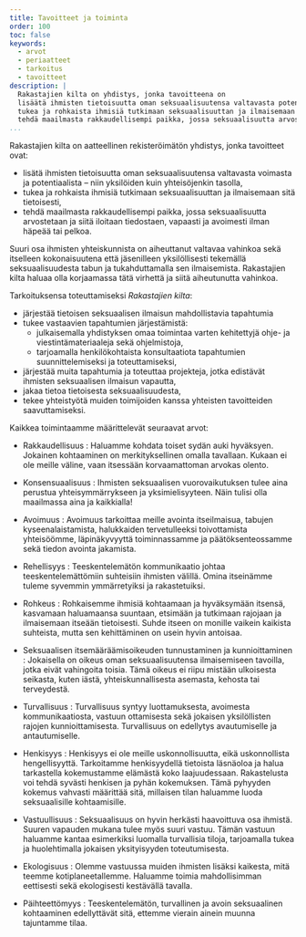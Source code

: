 ```yaml
---
title: Tavoitteet ja toiminta
order: 100
toc: false
keywords:
  - arvot
  - periaatteet
  - tarkoitus
  - tavoitteet
description: |
  Rakastajien kilta on yhdistys, jonka tavoitteena on
  lisäätä ihmisten tietoisuutta oman seksuaalisuutensa valtavasta potentiaalista,
  tukea ja rohkaista ihmisiä tutkimaan seksuaalisuuttan ja ilmaisemaan sitä tietoisesti sekä
  tehdä maailmasta rakkaudellisempi paikka, jossa seksuaalisuutta arvostetaan ja siitä iloitaan tiedostaen, vapaasti ja avoimesti ilman häpeää tai pelkoa.
...
```


Rakastajien kilta on aatteellinen rekisteröimätön yhdistys, jonka tavoitteet ovat:

- lisätä ihmisten tietoisuutta oman seksuaalisuutensa valtavasta voimasta ja potentiaalista – niin yksilöiden kuin yhteisöjenkin tasolla,
- tukea ja rohkaista ihmisiä tutkimaan seksuaalisuuttan ja ilmaisemaan sitä tietoisesti,
- tehdä maailmasta rakkaudellisempi paikka, jossa seksuaalisuutta arvostetaan ja siitä iloitaan tiedostaen, vapaasti ja avoimesti ilman häpeää tai pelkoa.

Suuri osa ihmisten yhteiskunnista on aiheuttanut valtavaa vahinkoa sekä itselleen kokonaisuutena että jäsenilleen yksilöllisesti tekemällä seksuaalisuudesta tabun ja tukahduttamalla sen ilmaisemista.
Rakastajien kilta haluaa olla korjaamassa tätä virhettä ja siitä aiheutunutta vahinkoa.

Tarkoituksensa toteuttamiseksi *Rakastajien kilta*:

- järjestää tietoisen seksuaalisen ilmaisun mahdollistavia tapahtumia
- tukee vastaavien tapahtumien järjestämistä:
  - julkaisemalla yhdistyksen omaa toimintaa varten kehitettyjä ohje- ja viestintämateriaaleja sekä ohjelmistoja,
  - tarjoamalla henkilökohtaista konsultaatiota tapahtumien suunnittelemiseksi ja toteuttamiseksi,
- järjestää muita tapahtumia ja toteuttaa projekteja, jotka edistävät ihmisten seksuaalisen ilmaisun vapautta,
- jakaa tietoa tietoisesta seksuaalisuudesta,
- tekee yhteistyötä muiden toimijoiden kanssa yhteisten tavoitteiden saavuttamiseksi.

Kaikkea toimintaamme määrittelevät seuraavat arvot:

- Rakkaudellisuus
: Haluamme kohdata toiset sydän auki hyväksyen. Jokainen kohtaaminen on merkityksellinen omalla tavallaan. Kukaan ei ole meille väline, vaan itsessään korvaamattoman arvokas olento.

- Konsensuaalisuus
: Ihmisten seksuaalisen vuorovaikutuksen tulee aina perustua yhteisymmärrykseen ja yksimielisyyteen. Näin tulisi olla maailmassa aina ja kaikkialla!

- Avoimuus
: Avoimuus tarkoittaa meille avointa itseilmaisua, tabujen kyseenalaistamista, halukkaiden tervetulleeksi toivottamista yhteisöömme, läpinäkyvyyttä toiminnassamme ja päätöksenteossamme sekä tiedon avointa jakamista.

- Rehellisyys
: Teeskentelemätön kommunikaatio johtaa teeskentelemättömiin suhteisiin ihmisten välillä. Omina itseinämme tuleme syvemmin ymmärretyiksi ja rakastetuiksi.

- Rohkeus
: Rohkaisemme ihmisiä kohtaamaan ja hyväksymään itsensä, kasvamaan haluamaansa suuntaan, etsimään ja tutkimaan rajojaan ja ilmaisemaan itseään tietoisesti. Suhde itseen on monille vaikein kaikista suhteista, mutta sen kehittäminen on usein hyvin antoisaa.

- Seksuaalisen itsemääräämisoikeuden tunnustaminen ja kunnioittaminen
: Jokaisella on oikeus oman seksuaalisuutensa ilmaisemiseen tavoilla, jotka eivät vahingoita toisia. Tämä oikeus ei riipu mistään ulkoisesta seikasta, kuten iästä, yhteiskunnallisesta asemasta, kehosta tai terveydestä.

- Turvallisuus
: Turvallisuus syntyy luottamuksesta, avoimesta kommunikaatiosta, vastuun ottamisesta sekä jokaisen yksilöllisten rajojen kunnioittamisesta. Turvallisuus on edellytys avautumiselle ja antautumiselle.

- Henkisyys
: Henkisyys ei ole meille uskonnollisuutta, eikä uskonnollista hengellisyyttä. Tarkoitamme henkisyydellä tietoista läsnäoloa ja halua tarkastella kokemustamme elämästä koko laajuudessaan. Rakastelusta voi tehdä syvästi henkisen ja pyhän kokemuksen. Tämä pyhyyden kokemus vahvasti määrittää sitä, millaisen tilan haluamme luoda seksuaalisille kohtaamisille.

- Vastuullisuus
: Seksuaalisuus on hyvin herkästi haavoittuva osa ihmistä. Suuren vapauden mukana tulee myös suuri vastuu. Tämän vastuun haluamme kantaa esimerkiksi luomalla turvallisia tiloja, tarjoamalla tukea ja huolehtimalla jokaisen yksityisyyden toteutumisesta.

- Ekologisuus
: Olemme vastuussa muiden ihmisten lisäksi kaikesta, mitä teemme kotiplaneetallemme. Haluamme toimia mahdollisimman eettisesti sekä ekologisesti kestävällä tavalla.

- Päihteettömyys
: Teeskentelemätön, turvallinen ja avoin seksuaalinen kohtaaminen edellyttävät sitä, ettemme vierain ainein muunna tajuntamme tilaa.
